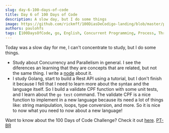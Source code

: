 ```yaml
---
slug: day-6-100-days-of-code
title: Day 6 of 100 Days of Code
description: A slow day, but I do some things
image: https://github.com/rickmff/100DiasDeCodigo-landing/blob/master/public/thumb.png
authors: paulohfs
tags: [100DaysOfCode, go, English, Concurrent Programming, Process, Thread, Routine, Concurrency, Parallelism]
---
```


Today was a slow day for me, I can't concentrate to study, but I do some things.

- Study about Concurrency and Parallelism in general. I see the diferences an learning that they are concepts that are related, but not the same thing. I write a [node](https://www.paulohernane.me/my-brain/concurrent-programming/concurrency-vs-parallelism) about it.
- I study Golang, start to build a Rest API using a tutorial, but I don't finish it because I fell that I need to learn more about the syntax and the language itself. So I build a validate CPF function with some unit tests, and I learn about the `go test` command. The validate CPF is a nice function to implement in a new language because its need a lot of things like: string manipulation, loops, type conversion, and more. So it is nice to now what you need to now about a new language!

Want to know about the 100 Days of Code Challenge? Check it out [here](https://www.100daysofcode.com/). [PT-BR](<https://www.100diasdecodigo.dev/>)

